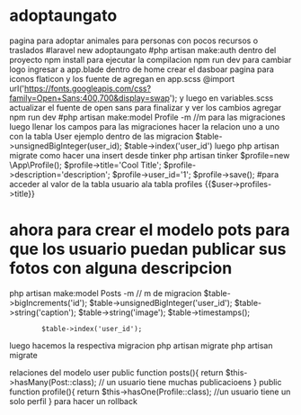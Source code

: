 # adoptaungato
pagina para adoptar animales  para personas con pocos recursos o traslados 
#laravel new adoptaungato
#php artisan make:auth
dentro del proyecto 
npm install
para ejecutar la compilacion 
npm run dev
para cambiar logo ingresar a app.blade
dentro de home  crear el dasboar 
pagina para iconos flaticon 
y  los fuente de agregan en app.scss 
@import url('https://fonts.googleapis.com/css?family=Open+Sans:400,700&display=swap');
y luego en variables.scss actualizar el fuente de open sans
para finalizar y ver los cambios agregar npm run dev
#php artisan make:model Profile -m  //m para las migraciones 
luego llenar los campos para las migraciones 
hacer la relacion  uno a uno con la tabla User 
ejemplo dentro de las migracion 
$table->unsignedBigInteger(user_id);
$table->index('user_id')
luego php artisan migrate 
como hacer una insert desde tinker
php artisan tinker
$profile=new \App\Profile();
$profile->title='Cool Title';
$profile->description='description';
$profile->user_id='1';
$profile->save();
#para acceder al valor de la tabla usuario ala tabla profiles 
{{$user->profiles->title}}
# ahora para crear el modelo pots para que los usuario puedan publicar  sus fotos con alguna descripcion 
php artisan make:model Posts -m  // m de migracion 
            $table->bigIncrements('id');
            $table->unsignedBigInteger('user_id');
            $table->string('caption'); 
            $table->string('image');
            $table->timestamps();

            $table->index('user_id');
luego hacemos la respectiva migracion 
php artisan migrate
php artisan migrate 

relaciones del modelo user 
public function posts(){
        return $this->hasMany(Post::class); // un usuario tiene muchas publicacioens 
    }
    public function profile(){
        return $this->hasOne(Profile::class); //un usuario tiene un solo perfil
    }
para hacer un rollback 
